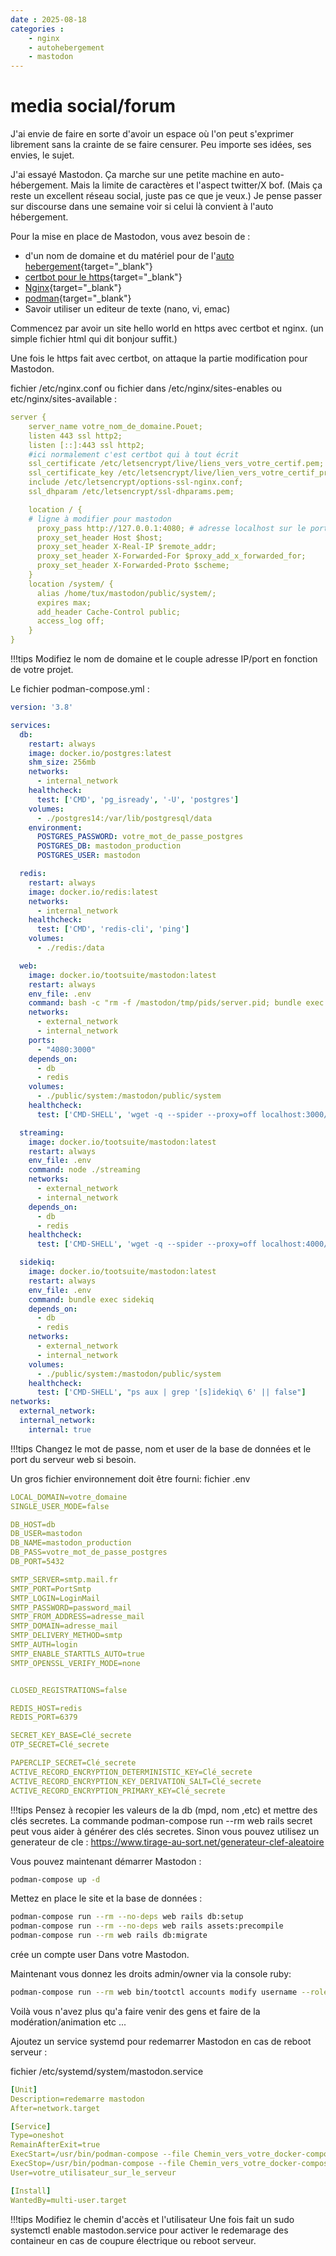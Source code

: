 ```yaml
---
date : 2025-08-18
categories :
    - nginx
    - autohebergement
    - mastodon
---
```


# media social/forum

J'ai envie de faire en sorte d'avoir un espace où l'on peut s'exprimer librement sans la crainte de se faire censurer.
Peu importe ses idées, ses envies, le sujet.

J'ai essayé Mastodon. Ça marche sur une petite machine en auto-hébergement.
Mais la limite de caractères et l'aspect twitter/X bof. (Mais ça reste un excellent réseau social, juste pas ce que je veux.)
Je pense passer sur discourse dans une semaine voir si celui là convient à l'auto hébergement.

Pour la mise en place de Mastodon, vous avez besoin de :

- d'un nom de domaine et du matériel pour de l'[auto hebergement](../../reseaux/autohebergement.md){target="_blank"}
- [certbot pour le https](../../reseaux/certificats.md){target="_blank"}
- [Nginx](../../reseaux/proxy.md){target="_blank"}
- [podman](../../reseaux/docker-compose.md){target="_blank"}
- Savoir utiliser un editeur de texte (nano, vi, emac)

Commencez par avoir un site hello world en https avec certbot et nginx. (un simple fichier html qui dit bonjour suffit.)

Une fois le https fait avec certbot, on attaque la partie modification pour Mastodon.

fichier /etc/nginx.conf ou fichier dans /etc/nginx/sites-enables ou etc/nginx/sites-available :
```yaml
server {
    server_name votre_nom_de_domaine.Pouet;
    listen 443 ssl http2;
    listen [::]:443 ssl http2;
    #ici normalement c'est certbot qui à tout écrit
    ssl_certificate /etc/letsencrypt/live/liens_vers_votre_certif.pem; # managed by Certbot
    ssl_certificate_key /etc/letsencrypt/live/lien_vers_votre_certif_priv.pem; # managed by Certbot
    include /etc/letsencrypt/options-ssl-nginx.conf;
    ssl_dhparam /etc/letsencrypt/ssl-dhparams.pem;

    location / {
    # ligne à modifier pour mastodon
      proxy_pass http://127.0.0.1:4080; # adresse localhost sur le port 4080 pour mastodon
      proxy_set_header Host $host;
      proxy_set_header X-Real-IP $remote_addr;
      proxy_set_header X-Forwarded-For $proxy_add_x_forwarded_for;
      proxy_set_header X-Forwarded-Proto $scheme;
    }
    location /system/ {
      alias /home/tux/mastodon/public/system/;
      expires max;
      add_header Cache-Control public;
      access_log off;    
    }
}
```

!!!tips
        Modifiez le nom de domaine et le couple adresse IP/port en fonction de votre projet.

Le fichier podman-compose.yml :

```yaml
version: '3.8'

services:
  db:
    restart: always
    image: docker.io/postgres:latest
    shm_size: 256mb
    networks:
      - internal_network
    healthcheck:
      test: ['CMD', 'pg_isready', '-U', 'postgres']
    volumes:
      - ./postgres14:/var/lib/postgresql/data
    environment:
      POSTGRES_PASSWORD: votre_mot_de_passe_postgres
      POSTGRES_DB: mastodon_production
      POSTGRES_USER: mastodon

  redis:
    restart: always
    image: docker.io/redis:latest
    networks:
      - internal_network
    healthcheck:
      test: ['CMD', 'redis-cli', 'ping']
    volumes:
      - ./redis:/data

  web:
    image: docker.io/tootsuite/mastodon:latest
    restart: always
    env_file: .env
    command: bash -c "rm -f /mastodon/tmp/pids/server.pid; bundle exec rails s -p 3000"
    networks:
      - external_network
      - internal_network
    ports:
      - "4080:3000"
    depends_on:
      - db
      - redis
    volumes:
      - ./public/system:/mastodon/public/system
    healthcheck:
      test: ['CMD-SHELL', 'wget -q --spider --proxy=off localhost:3000/health || exit 1']

  streaming:
    image: docker.io/tootsuite/mastodon:latest
    restart: always
    env_file: .env
    command: node ./streaming
    networks:
      - external_network
      - internal_network
    depends_on:
      - db
      - redis
    healthcheck:
      test: ['CMD-SHELL', 'wget -q --spider --proxy=off localhost:4000/api/v1/streaming/health || exit 1']

  sidekiq:
    image: docker.io/tootsuite/mastodon:latest
    restart: always
    env_file: .env
    command: bundle exec sidekiq
    depends_on:
      - db
      - redis
    networks:
      - external_network
      - internal_network
    volumes:
      - ./public/system:/mastodon/public/system
    healthcheck:
      test: ['CMD-SHELL', "ps aux | grep '[s]idekiq\ 6' || false"]
networks:
  external_network:
  internal_network:
    internal: true

```
!!!tips
        Changez le mot de passe, nom et user de la base de données et le port du serveur web si besoin.

Un gros fichier environnement doit être fourni:
fichier .env
```yaml
LOCAL_DOMAIN=votre_domaine
SINGLE_USER_MODE=false

DB_HOST=db
DB_USER=mastodon
DB_NAME=mastodon_production
DB_PASS=votre_mot_de_passe_postgres
DB_PORT=5432

SMTP_SERVER=smtp.mail.fr
SMTP_PORT=PortSmtp
SMTP_LOGIN=LoginMail
SMTP_PASSWORD=password_mail
SMTP_FROM_ADDRESS=adresse_mail
SMTP_DOMAIN=adresse_mail
SMTP_DELIVERY_METHOD=smtp
SMTP_AUTH=login
SMTP_ENABLE_STARTTLS_AUTO=true
SMTP_OPENSSL_VERIFY_MODE=none


CLOSED_REGISTRATIONS=false

REDIS_HOST=redis
REDIS_PORT=6379

SECRET_KEY_BASE=Clé_secrete
OTP_SECRET=Clé_secrete

PAPERCLIP_SECRET=Clé_secrete
ACTIVE_RECORD_ENCRYPTION_DETERMINISTIC_KEY=Clé_secrete
ACTIVE_RECORD_ENCRYPTION_KEY_DERIVATION_SALT=Clé_secrete
ACTIVE_RECORD_ENCRYPTION_PRIMARY_KEY=Clé_secrete
```
!!!tips
        Pensez à recopier les valeurs de la db (mpd, nom ,etc) et mettre des clés secretes.
        La commande podman-compose run --rm web rails secret peut vous aider à générer des clés secretes.
        Sinon vous pouvez utilisez un generateur de cle : https://www.tirage-au-sort.net/generateur-clef-aleatoire

Vous pouvez maintenant démarrer Mastodon :

```bash
podman-compose up -d
```
Mettez en place le site et la base de données :

```bash
podman-compose run --rm --no-deps web rails db:setup
podman-compose run --rm --no-deps web rails assets:precompile
podman-compose run --rm web rails db:migrate
```

crée un compte user Dans votre Mastodon.

Maintenant vous donnez les droits admin/owner via la console ruby:

```bash
podman-compose run --rm web bin/tootctl accounts modify username --role Owner
```

Voilà vous n'avez plus qu'a faire venir des gens et faire de la modération/animation etc ...

Ajoutez un service systemd pour redemarrer Mastodon en cas de reboot serveur :

fichier /etc/systemd/system/mastodon.service
```yaml
[Unit]
Description=redemarre mastodon
After=network.target

[Service]
Type=oneshot
RemainAfterExit=true
ExecStart=/usr/bin/podman-compose --file Chemin_vers_votre_docker-compose.yml up -d
ExecStop=/usr/bin/podman-compose --file Chemin_vers_votre_docker-compose.yml down
User=votre_utilisateur_sur_le_serveur

[Install]
WantedBy=multi-user.target
```

!!!tips
        Modifiez le chemin d'accès et l'utilisateur
Une fois fait un sudo systemctl enable mastodon.service pour activer le redemarage des containeur en cas de coupure électrique ou reboot serveur.
